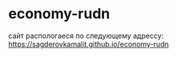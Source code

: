 # economy-rudn

сайт распологаеся по следующему адрессу:
https://sagderovkamalit.github.io/economy-rudn 